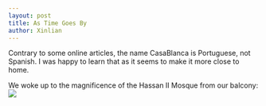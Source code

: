 ```yaml
---
layout: post
title: As Time Goes By
author: Xinlian
---
```


Contrary to some online articles, the name CasaBlanca is Portuguese, not Spanish.  I was happy to learn that as it seems to make it more close to home.

We woke up to the magnificence of the Hassan II Mosque from our balcony:
![](https://live.staticflickr.com/65535/48994190018_f16d64cc46_z.jpg)
